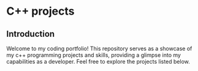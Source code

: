 # C++ projects

## Introduction

Welcome to my coding portfolio! This repository serves as a showcase of my c++ programming projects and skills, providing a glimpse into my capabilities as a developer. Feel free to explore the projects listed below.
